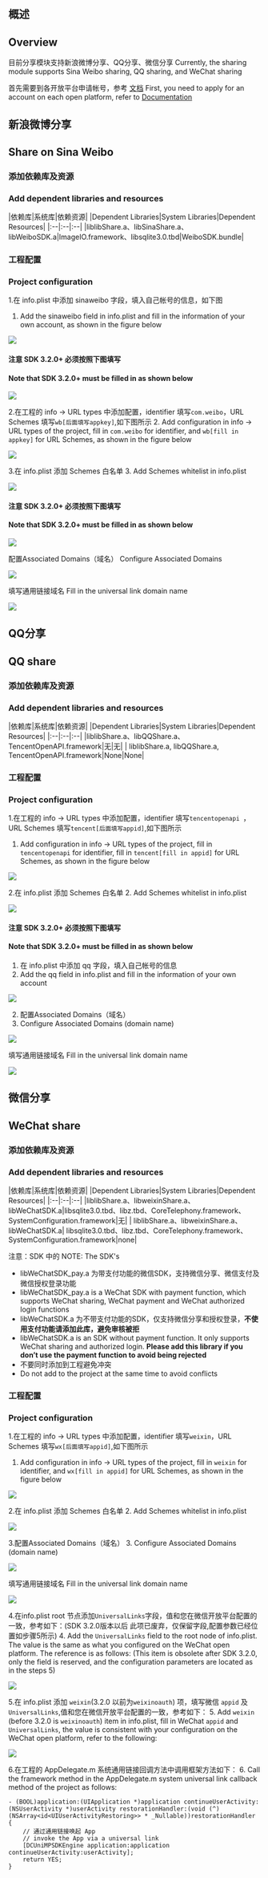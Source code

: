 ## 概述
## Overview

目前分享模块支持新浪微博分享、QQ分享、微信分享
Currently, the sharing module supports Sina Weibo sharing, QQ sharing, and WeChat sharing

首先需要到各开放平台申请帐号，参考 [文档](http://ask.dcloud.net.cn/article/36)
First, you need to apply for an account on each open platform, refer to [Documentation](http://ask.dcloud.net.cn/article/36)

## 新浪微博分享
## Share on Sina Weibo

### 添加依赖库及资源
### Add dependent libraries and resources

|依赖库|系统库|依赖资源|
|Dependent Libraries|System Libraries|Dependent Resources|
|:--|:--|:--|
|liblibShare.a、libSinaShare.a、libWeiboSDK.a|ImageIO.framework、libsqlite3.0.tbd|WeiboSDK.bundle|

### 工程配置
### Project configuration

1.在 info.plist 中添加 sinaweibo 字段，填入自己帐号的信息，如下图
1. Add the sinaweibo field in info.plist and fill in the information of your own account, as shown in the figure below

![](https://native-res.dcloud.net.cn/images/uniapp/oauth/sinaweibo_320_before.png)

#### 注意 SDK 3.2.0+ 必须按照下图填写
#### Note that SDK 3.2.0+ must be filled in as shown below
![](https://native-res.dcloud.net.cn/images/uniapp/oauth/sinaweibo_plist.png)


2.在工程的 info -> URL types 中添加配置，identifier 填写`com.weibo`，URL Schemes 填写`wb[后面填写appkey]`,如下图所示
2. Add configuration in info -> URL types of the project, fill in `com.weibo` for identifier, and `wb[fill in appkey]` for URL Schemes, as shown in the figure below

![](https://img.cdn.aliyun.dcloud.net.cn/nativedocs/5SDKiOS/share/shareweibo1.png)


3.在 info.plist 添加 Schemes 白名单
3. Add Schemes whitelist in info.plist

![](https://ask.dcloud.net.cn/uploads/article/20151222/9637d63385bc52fee7cdfd45ee3aee55.png)

#### 注意 SDK 3.2.0+ 必须按照下图填写
#### Note that SDK 3.2.0+ must be filled in as shown below
![](https://img-cdn-aliyun.dcloud.net.cn/nativedocs/nativeplugin/Iosimgs/weibo3_3.jpg)


配置Associated Domains（域名）
Configure Associated Domains

![](https://ask.dcloud.net.cn/uploads/article/20191024/2d348820422e3b02d8a65b8f6c6cd830.png)

填写通用链接域名
Fill in the universal link domain name

![](https://ask.dcloud.net.cn/uploads/article/20191024/0221225d811e93279784d3235a32d055.png)



## QQ分享
## QQ share

### 添加依赖库及资源
### Add dependent libraries and resources

|依赖库|系统库|依赖资源|
|Dependent Libraries|System Libraries|Dependent Resources|
|:--|:--|:--|
|liblibShare.a、libQQShare.a、TencentOpenAPI.framework|无|无|
| liblibShare.a, libQQShare.a, TencentOpenAPI.framework|None|None|

### 工程配置
### Project configuration
1.在工程的 info -> URL types 中添加配置，identifier 填写`tencentopenapi `，URL Schemes 填写`tencent[后面填写appid]`,如下图所示
1. Add configuration in info -> URL types of the project, fill in `tencentopenapi` for identifier, fill in `tencent[fill in appid]` for URL Schemes, as shown in the figure below

![](https://img.cdn.aliyun.dcloud.net.cn/nativedocs/5SDKiOS/share/shareqq1.png)

2.在 info.plist 添加 Schemes 白名单
2. Add Schemes whitelist in info.plist

![](https://ask.dcloud.net.cn/uploads/article/20150929/9f59a997933e98849dad6289c83cce9d.png)


#### 注意 SDK 3.2.0+ 必须按照下图填写
#### Note that SDK 3.2.0+ must be filled in as shown below
1. 在 info.plist 中添加 qq 字段，填入自己帐号的信息
1. Add the qq field in info.plist and fill in the information of your own account

![](https://img-cdn-aliyun.dcloud.net.cn/nativedocs/nativeplugin/Iosimgs/qq_plist.jpg)

2. 配置Associated Domains（域名）
2. Configure Associated Domains (domain name)

![](https://ask.dcloud.net.cn/uploads/article/20191024/2d348820422e3b02d8a65b8f6c6cd830.png)

填写通用链接域名
Fill in the universal link domain name

![](https://ask.dcloud.net.cn/uploads/article/20191024/0221225d811e93279784d3235a32d055.png)


## 微信分享
## WeChat share
### 添加依赖库及资源
### Add dependent libraries and resources

|依赖库|系统库|依赖资源|
|Dependent Libraries|System Libraries|Dependent Resources|
|:--|:--|:--|
|liblibShare.a、libweixinShare.a、libWeChatSDK.a|libsqlite3.0.tbd、libz.tbd、CoreTelephony.framework、SystemConfiguration.framework|无|
| liblibShare.a、libweixinShare.a、libWeChatSDK.a| libsqlite3.0.tbd、libz.tbd、CoreTelephony.framework、SystemConfiguration.framework|none|

注意：SDK 中的 
NOTE: The SDK's

- libWeChatSDK_pay.a 为带支付功能的微信SDK，支持微信分享、微信支付及微信授权登录功能
- libWeChatSDK_pay.a is a WeChat SDK with payment function, which supports WeChat sharing, WeChat payment and WeChat authorized login functions
- libWeChatSDK.a 为不带支付功能的SDK，仅支持微信分享和授权登录，**不使用支付功能请添加此库，避免审核被拒**
- libWeChatSDK.a is an SDK without payment function. It only supports WeChat sharing and authorized login. **Please add this library if you don’t use the payment function to avoid being rejected**
- 不要同时添加到工程避免冲突
- Do not add to the project at the same time to avoid conflicts

### 工程配置
### Project configuration

1.在工程的 info -> URL types 中添加配置，identifier 填写`weixin`，URL Schemes 填写`wx[后面填写appid]`,如下图所示
1. Add configuration in info -> URL types of the project, fill in `weixin` for identifier, and `wx[fill in appid]` for URL Schemes, as shown in the figure below

![](https://img.cdn.aliyun.dcloud.net.cn/nativedocs/5SDKiOS/share/shareWeixin1.png)

2.在 info.plist 添加 Schemes 白名单
2. Add Schemes whitelist in info.plist

![](https://ask.dcloud.net.cn/uploads/article/20191203/7bc7afb901b0c2a7b8f057be5cc81a89.png)

3.配置Associated Domains（域名）
3. Configure Associated Domains (domain name)

![](https://ask.dcloud.net.cn/uploads/article/20191024/2d348820422e3b02d8a65b8f6c6cd830.png)

填写通用链接域名
Fill in the universal link domain name

![](https://ask.dcloud.net.cn/uploads/article/20191024/0221225d811e93279784d3235a32d055.png)

4.在info.plist root 节点添加`UniversalLinks`字段，值和您在微信开放平台配置的一致，参考如下：(SDK 3.2.0版本以后 此项已废弃，仅保留字段,配置参数已经位置如步骤5所示)
4. Add the `UniversalLinks` field to the root node of info.plist. The value is the same as what you configured on the WeChat open platform. The reference is as follows: (This item is obsolete after SDK 3.2.0, only the field is reserved, and the configuration parameters are located as in the steps 5)

![](https://ask.dcloud.net.cn/uploads/article/20191016/dfc79b582f04429a83bc2640ec26b2e2.png)

5.在 info.plist 添加 `weixin`(3.2.0 以前为`weixinoauth`) 项，填写微信 `appid` 及 `UniversalLinks`,值和您在微信开放平台配置的一致，参考如下：
5. Add `weixin` (before 3.2.0 is `weixinoauth`) item in info.plist, fill in WeChat `appid` and `UniversalLinks`, the value is consistent with your configuration on the WeChat open platform, refer to the following:

![](https://native-res.dcloud.net.cn/images/uniapp/oauth/weixin_plist.png)

6.在工程的 AppDelegate.m 系统通用链接回调方法中调用框架方法如下：
6. Call the framework method in the AppDelegate.m system universal link callback method of the project as follows:

```
- (BOOL)application:(UIApplication *)application continueUserActivity:(NSUserActivity *)userActivity restorationHandler:(void (^)(NSArray<id<UIUserActivityRestoring>> * _Nullable))restorationHandler {
    // 通过通用链接唤起 App
    // invoke the App via a universal link
    [DCUniMPSDKEngine application:application continueUserActivity:userActivity];
    return YES;
}
```

